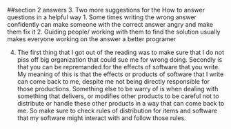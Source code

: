 ##section 2 answers
3. Two more suggestions for the How to answer questions in a helpful way
	1. Some times writing the wrong answer confidently can make someone with the correct answer angry and make them fix it
	2. Guiding people/ working with them to find the solution usually makes everyone working on the answer a better programer

4. The first thing that I got out of the reading was to make sure that I do not piss off big organization that could sue me for wrong doing.
	Secondly is that you can be repremanded for the effects of software that you write. My meaning of this is that the effects or products of 
	software that I write can come back to me, despite me not being directly responsible for those productions. Something else to be warry of 
	is when dealing with something that delivers, or modifies other products to be careful not to distribute or handle these other products in 
	a way that can come back to me. So make sure to check rules of distribution for items and software that my software might interact with 
	and follow those rules. 
	